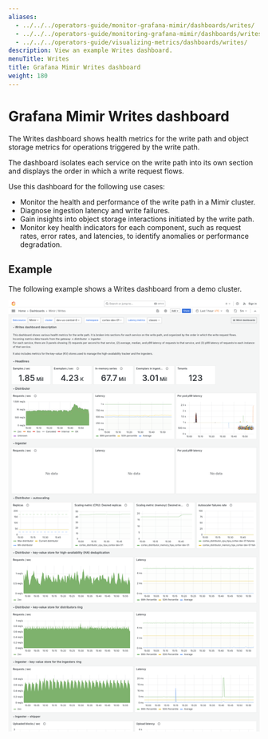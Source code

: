 ```yaml
---
aliases:
  - ../../../operators-guide/monitor-grafana-mimir/dashboards/writes/
  - ../../../operators-guide/monitoring-grafana-mimir/dashboards/writes/
  - ../../../operators-guide/visualizing-metrics/dashboards/writes/
description: View an example Writes dashboard.
menuTitle: Writes
title: Grafana Mimir Writes dashboard
weight: 180
---
```


<!-- Note: This topic is mounted in the GEM documentation. Ensure that all updates are also applicable to GEM. -->

# Grafana Mimir Writes dashboard

The Writes dashboard shows health metrics for the write path and object storage metrics for operations triggered by the write path.

The dashboard isolates each service on the write path into its own section and displays the order in which a write request flows.

Use this dashboard for the following use cases:

- Monitor the health and performance of the write path in a Mimir cluster.
- Diagnose ingestion latency and write failures.
- Gain insights into object storage interactions initiated by the write path.
- Monitor key health indicators for each component, such as request rates, error rates, and latencies, to identify anomalies or performance degradation.

## Example

The following example shows a Writes dashboard from a demo cluster.

![Grafana Mimir writes dashboard](mimir-writes.png)
